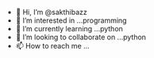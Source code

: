 - 👋 Hi, I’m @sakthibazz
- 👀 I’m interested in ...programming
- 🌱 I’m currently learning ...python
- 💞️ I’m looking to collaborate on ...python
- 📫 How to reach me ...

<!---
sakthibazz/sakthibazz is a ✨ special ✨ repository because its `README.md` (this file) appears on your GitHub profile.
You can click the Preview link to take a look at your changes.
--->
